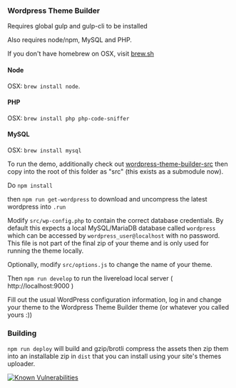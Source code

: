 ### Wordpress Theme Builder

Requires global gulp and gulp-cli to be installed

Also requires node/npm, MySQL and PHP.

If you don't have homebrew on OSX, visit [brew.sh](http://brew.sh)

#### Node
OSX: `brew install node`.

#### PHP
OSX: `brew install php php-code-sniffer`

#### MySQL
OSX: `brew install mysql`


To run the demo, additionally check out [wordpress-theme-builder-src](https://github.com/scottbert/wordpress-theme-builder-src) then copy into the root of this folder as "src" (this exists as a submodule now).

Do `npm install`

then ```npm run get-wordpress``` to download and uncompress the latest wordpress into `.run`

Modify `src/wp-config.php` to contain the correct database credentials. By default this expects a local MySQL/MariaDB database called `wordpress` which can be accessed by `wordpress_user@localhost` with no password. This file is not part of the final zip of your theme and is only used for running the theme locally.

Optionally, modify ```src/options.js``` to change the name of your theme.

Then ```npm run develop``` to run the livereload local server ( http://localhost:9000 )

Fill out the usual WordPress configuration information, log in and change your theme to the Wordpress Theme Builder theme (or whatever you called yours :))

### Building
`npm run deploy` will build and gzip/brotli compress the assets then zip them into an installable zip in `dist` that you can install using your site's themes uploader.

[![Known Vulnerabilities](https://snyk.io/test/github/scottbert/wordpress-theme-builder/badge.svg?targetFile=package.json)](https://snyk.io/test/github/scottbert/wordpress-theme-builder?targetFile=package.json)
